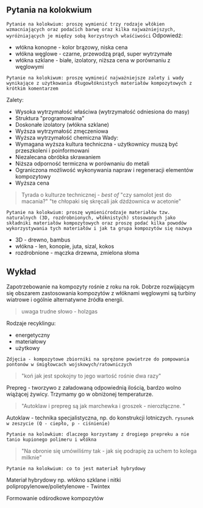 ## Pytania na kolokwium

`Pytanie na kolokwium: proszę wymienić trzy rodzaje włókien wzmacniających oraz podaćich barwę oraz kilka najważniejszych, wyróżniających je między sobą korzystnych właśćiwości`
Odpowiedź:
- włókna konopne - kolor brązowy, niska cena
- włókna węglowe - czarne, przewodzą prąd, super wytrzymałe
- włókna szklane - białe, izolatory, niższa cena w porównaniu z węglowymi

`Pytanie na kolokiwum: proszę wymineić najważniejsze zalety i wady wynikające z użytkowania długowłóknistych materiałów kompozytowych z krótkim komentarzem`

Zalety:
- Wysoka wytrzymałość właściwa (wytrzymałość odniesiona do masy)
- Struktura "programowalna"
- Doskonałe izolatory (włókna szklane)
- Wyższa wytrzymałość zmęczeniowa
- Wyższa wytrzymałość chemiczna
Wady:
- Wymagana wyższa kultura techniczna - użytkownicy muszą być przeszkoleni i poinformowani 
- Niezalecana obróbka skrawaniem 
- Niższa odporność termiczna w porównaniu do metali
- Ograniczona możliwość wykonywania napraw i regeneracji elementów kompozytowy
- Wyższa cena

> Tyrada o kulturze technicznej - *best of* 
> "czy samolot jest do macania?"
> "te chłopaki się skręcali jak dżdżownica w acetonie"

`Pytanie na kolokwium: proszę wymienićrodzaje materiałów tzw. naturalnych (3D, rozdrobnionych, włóknistych) stosowanych jako składniki materiałów kompozytowych oraz proszę podać kilka powodów wykorzystywania tych materiałów i jak ta grupa kompozytów się nazwya`

- 3D - drewno, bambus
- włókna - len, konopie, juta, sizal, kokos
- rozdrobnione - mączka drzewna, zmielona słoma

## Wykład

Zapotrzebowanie na kompozyty rośnie z roku na rok.
Dobrze rozwijającym się obszarem zastosowania kompozytów z włóknami węglowymi są turbiny wiatrowe i ogólnie alternatywne źródła energii.

> uwaga trudne słowo - holzgas

Rodzaje recyklingu:
- energetyczny
- materiałowy
- użytkowy

`Zdjęcia - kompozytowe zbiorniki na sprężone powietrze do pompowania pontonów w śmigłowcach wojskowych/ratowniczych`

> "koń jak jest spokojny to jego wartość rośnie dwa razy"

Prepreg - tworzywo z załadowaną odpowiednią ilością, bardzo wolno wiążącej żywicy. Trzymamy go w obniżonej temperaturze. 

> "Autoklaw i prepreg są jak marchewka i groszek - nierozłączne. "

Autoklaw - technika specjalistyczna, np. do konstrukcji lotniczych. `rysunek w zeszycie (Q - ciepło, p - ciśnienie)`

`Pytanie na kolowkium: dlaczego korzystamy z drogiego prepreku a nie tanio kupionego polimeru i włókna`

> "Na obronie się umówiliśmy tak - jak się podrapię za uchem to kolega milknie"

`Pytanie na kolokwium: co to jest materiał hybrydowy`

Materiał hybrydowy np. włókno szklane i nitki polipropylenowe/polietylenowe - Twintex

Formowanie odśrodkowe kompozytów